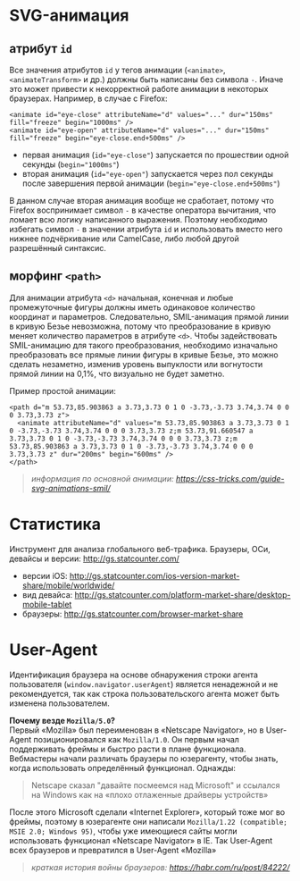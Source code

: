 # SVG-анимация
## атрибут `id`
Все значения атрибутов `id` у тегов анимации (`<animate>`, `<animateTransform>` и др.) должны быть написаны без символа `-`. Иначе это может привести к некорректной работе анимации в некоторых браузерах. Например, в случае с Firefox:
```
<animate id="eye-close" attributeName="d" values="..." dur="150ms" fill="freeze" begin="1000ms" />
<animate id="eye-open" attributeName="d" values="..." dur="150ms" fill="freeze" begin="eye-close.end+500ms" />
```
- первая анимация (`id="eye-close"`) запускается по прошествии одной секунды (`begin="1000ms"`)
- вторая анимация (`id="eye-open"`) запускается через пол секунды после завершения первой анимации (`begin="eye-close.end+500ms"`)

В данном случае вторая анимация вообще не сработает, потому что Firefox воспринимает символ `-` в качестве оператора вычитания, что ломает всю логику написанного выражения. Поэтому необходимо избегать символ `-` в значении атрибута `id` и использовать вместо него нижнее подчёркивание или CamelCase, либо любой другой разрешённый синтаксис.

## морфинг `<path>`
Для анимации атрибута `<d>` начальная, конечная и любые промежуточные фигуры должны иметь одинаковое количество координат и параметров. Следовательно, SMIL-анимация прямой линии в кривую Безье невозможна, потому что преобразование в кривую меняет количество параметров в атрибуте `<d>`. Чтобы задействовать SMIL-анимацию для такого преобразования, необходимо изначально преобразовать все прямые линии фигуры в кривые Безье, это можно сделать незаметно, изменив уровень выпуклости или вогнутости прямой линии на 0,1%, что визуально не будет заметно.

Пример простой анимации:
```
<path d="m 53.73,85.903863 a 3.73,3.73 0 1 0 -3.73,-3.73 3.74,3.74 0 0 0 3.73,3.73 z">
  <animate attributeName="d" values="m 53.73,85.903863 a 3.73,3.73 0 1 0 -3.73,-3.73 3.74,3.74 0 0 0 3.73,3.73 z;m 53.73,91.660547 a 3.73,3.73 0 1 0 -3.73,-3.73 3.74,3.74 0 0 0 3.73,3.73 z;m 53.73,85.903863 a 3.73,3.73 0 1 0 -3.73,-3.73 3.74,3.74 0 0 0 3.73,3.73 z" dur="200ms" begin="600ms" />
</path>
```

> _информация по основной анимации: https://css-tricks.com/guide-svg-animations-smil/_

# Статистика
Инструмент для анализа глобального веб-трафика. Браузеры, ОСи, девайсы и версии: http://gs.statcounter.com/
* версии iOS: http://gs.statcounter.com/ios-version-market-share/mobile/worldwide/
* вид девайса: http://gs.statcounter.com/platform-market-share/desktop-mobile-tablet
* браузеры: http://gs.statcounter.com/browser-market-share

# User-Agent
Идентификация браузера на основе обнаружения строки агента пользователя (`window.navigator.userAgent`) является ненадежной и не рекомендуется, так как строка пользовательского агента может быть изменена пользователем.

**Почему везде `Mozilla/5.0`?**<br>
Первый «Mozilla» был переименован в «Netscape Navigator», но в User-Agent позиционировался как `Mozilla/1.0`. Он первым начал поддерживать фреймы и быстро расти в плане функционала. Вебмастеры начали различать браузеры по юзерагенту, чтобы знать, когда использовать определённый функционал. Однажды:
> Netscape сказал "давайте посмеемся над Microsoft" и ссылался на Windows как на «плохо отлаженные драйверы устройств»

После этого Microsoft сделали «Internet Explorer», который тоже мог во фреймы, поэтому в юзерагенте они написали `Mozilla/1.22 (compatible; MSIE 2.0; Windows 95)`, чтобы уже имеющиеся сайты могли использовать функционал «Netscape Navigator» в IE. Так User-Agent всех браузеров и превратился в User-Agent «Mozilla»

> _краткая история войны браузеров: https://habr.com/ru/post/84222/_
